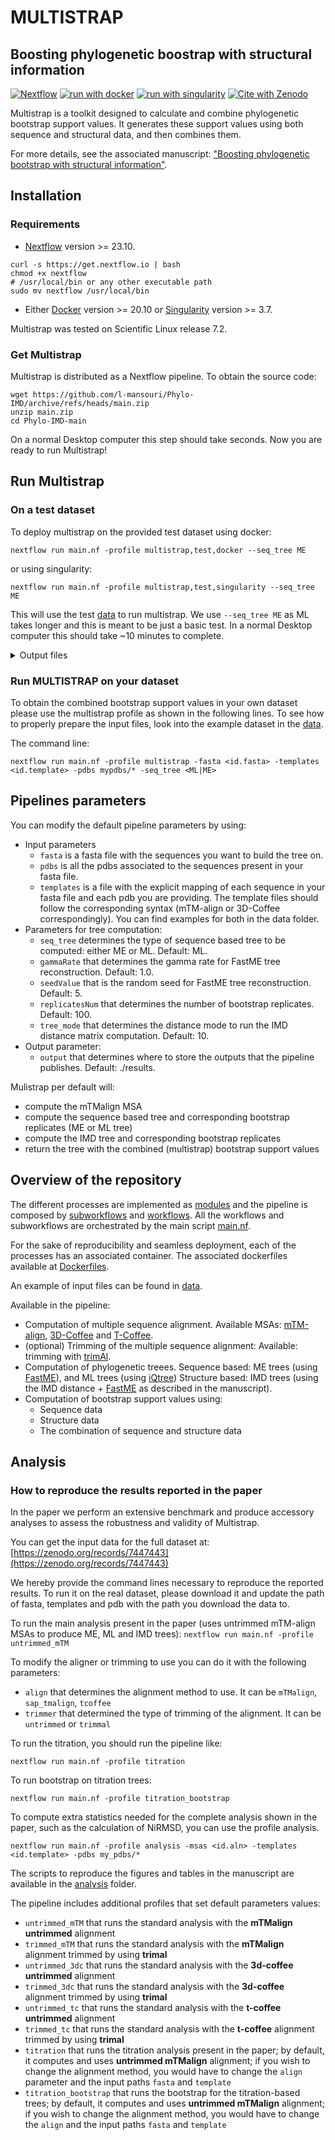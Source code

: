 # MULTISTRAP
## Boosting phylogenetic boostrap with structural information
[![Nextflow](https://img.shields.io/badge/nextflow%20DSL2-%E2%89%A523.04.0-23aa62.svg)](https://www.nextflow.io/)
[![run with docker](https://img.shields.io/badge/run%20with-docker-0db7ed?labelColor=000000&logo=docker)](https://www.docker.com/)
[![run with singularity](https://img.shields.io/badge/run%20with-singularity-1d355c.svg?labelColor=000000)](https://sylabs.io/docs/)
[![Cite with Zenodo](http://img.shields.io/badge/DOI-10.5281/zenodo.7437267-1073c8?labelColor=000000)](https://doi.org/10.5281/zenodo.7437267)

Multistrap is a toolkit designed to calculate and combine phylogenetic bootstrap support values. It generates these support values using both sequence and structural data, and then combines them. 

For more details, see the associated manuscript: ["Boosting phylogenetic bootstrap with structural information"](https://zenodo.org/records/11187505).


## Installation 

### Requirements
- [Nextflow](https://www.nextflow.io/docs/latest/install.html) version >= 23.10.
```
curl -s https://get.nextflow.io | bash
chmod +x nextflow
# /usr/local/bin or any other executable path
sudo mv nextflow /usr/local/bin
```
- Either [Docker](https://docs.docker.com/engine/install/) version >= 20.10 or [Singularity](https://docs.sylabs.io/guides/3.5/user-guide/quick_start.html#) version >= 3.7.

Multistrap was tested on Scientific Linux release 7.2.

### Get Multistrap
Multistrap is distributed as a Nextflow pipeline. 
To obtain the source code: 
```
wget https://github.com/l-mansouri/Phylo-IMD/archive/refs/heads/main.zip
unzip main.zip
cd Phylo-IMD-main
```
On a normal Desktop computer this step should take seconds.
Now you are ready to run Multistrap!

## Run Multistrap

### On a test dataset
To deploy multistrap on the provided test dataset using docker: 

```nextflow run main.nf -profile multistrap,test,docker --seq_tree ME```

or using singularity: 

```nextflow run main.nf -profile multistrap,test,singularity --seq_tree ME```


This will use the test [data](https://github.com/l-mansouri/Phylo-IMD/tree/main/data) to run multistrap. 
We use `--seq_tree ME` as ML takes longer and this is meant to be just a basic test. 
In a normal Desktop computer this should take ~10 minutes to complete. 

<details markdown="1">
<summary>Output files</summary>

- `results/`
  - `msas/*.fa`: **alignment** files. 
  - `trees/`:  **trees** computed using your preferred sequence method (ME or ML) (trees/<ME|ML> folder) and the IMD trees (trees/IMD folder). **Tree replicates** are found in the replicates folder within the ME|ML|IMD folders respectively.
  - `multistrap_<ME|ML>_and_IMD/` the **Bootstrap support values** are stored as node labels in the trees found in multistrap_<ME|ML>_and_IMD folder. Here you will find one file with the tree with the <ME|ML> support values and one with the <IMD> bootstrap support values separatly and one with the multistrap support values.
  </details>

### Run MULTISTRAP on your dataset

To obtain the combined bootstrap support values in your own dataset please use the multistrap profile as shown in the following lines. 
To see how to properly prepare the input files, look into the example dataset in the [data](https://github.com/l-mansouri/Phylo-IMD/tree/main/data). 

The command line: 

```nextflow run main.nf -profile multistrap -fasta <id.fasta> -templates <id.template> -pdbs mypdbs/* -seq_tree <ML|ME>```


## Pipelines parameters 

You can modify the default pipeline parameters by using: 

- Input parameters
    - `fasta` is a fasta file with the sequences you want to build the tree on. 
    - `pdbs` is all the pdbs associated to the sequences present in your fasta file. 
    - `templates` is a file with the explicit mapping of each sequence in your fasta file and each pdb you are providing.
      The template files should follow the corresponding syntax (mTM-align or 3D-Coffee correspondingly). You can find examples for both in the data folder.
- Parameters for tree computation:
    - `seq_tree` determines the type of sequence based tree to be computed: either ME or ML. Default: ML. 
    - `gammaRate` that determines the gamma rate for FastME tree reconstruction. Default: 1.0.
    - `seedValue` that is the random seed for FastME tree reconstruction. Default: 5. 
    - `replicatesNum` that determines the number of bootstrap replicates. Default: 100. 
    - `tree_mode` that determines the distance mode to run the IMD distance matrix computation. Default: 10.
- Output parameter:
    - `output` that determines where to store the outputs that the pipeline publishes. Default: ./results.


Mulistrap per default will: 
- compute the mTMalign MSA
- compute the sequence based tree and corresponding bootstrap replicates (ME or ML tree)
- compute the IMD tree and corresponding bootstrap replicates
- return the tree with the combined (multistrap) bootstrap support values



## Overview of the repository

The different processes are implemented as [modules](https://github.com/l-mansouri/Phylo-IMD/tree/main/modules) and the pipeline is composed by [subworkflows](https://github.com/l-mansouri/Phylo-IMD/tree/main/subworkflows) and [workflows](https://github.com/l-mansouri/Phylo-IMD/tree/main/workflows). All the workflows and subworkflows are orchestrated by the main script [main.nf](https://github.com/l-mansouri/Phylo-IMD/blob/main/main.nf).

For the sake of reproducibility and seamless deployment, each of the processes has an associated container. The associated dockerfiles available at [Dockerfiles](https://github.com/l-mansouri/Phylo-IMD/tree/main/Dockerfiles).

An example of input files can be found in [data](https://github.com/l-mansouri/Phylo-IMD/tree/main/data).

Available in the pipeline: 
- Computation of multiple sequence alignment.
  Available MSAs: [mTM-align](https://yanglab.qd.sdu.edu.cn/mTM-align/), [3D-Coffee](https://tcoffee.org/Projects/expresso/index.html) and [T-Coffee](https://github.com/cbcrg/tcoffee). 
- (optional) Trimming of the multiple sequence alignment: 
  Available: trimming with [trimAl](https://vicfero.github.io/trimal/). 
- Computation of phylogenetic treees. 
  Sequence based: ME trees (using [FastME](http://www.atgc-montpellier.fr/fastme/)), and ML trees (using [iQtree](http://www.iqtree.org/))
  Structure based: IMD trees (using the IMD distance + [FastME](http://www.atgc-montpellier.fr/fastme/) as described in the manuscript).
- Computation of bootstrap support values using: 
  - Sequence data 
  - Structure data 
  - The combination of sequence and structure data

## Analysis
### How to reproduce the results reported in the paper

In the paper we perform an extensive benchmark and produce accessory analyses to assess the robustness and validity of Multistrap. 

You can get the input data for the full dataset at: [https://zenodo.org/records/7447443](https://zenodo.org/records/7447443)

We hereby provide the command lines necessary to reproduce the reported results. To run it on the real dataset, please download it and update the path of fasta, templates and pdb with the path you download the data to. 

To run the main analysis present in the paper (uses untrimmed mTM-align MSAs to produce ME, ML and IMD trees):
```nextflow run main.nf -profile untrimmed_mTM```

To modify the aligner or trimming to use you can do it with the following parameters: 
  - `align` that determines the alignment method to use. It can be `mTMalign`, `sap_tmalign`, `tcoffee`
  - `trimmer` that determined the type of trimming of the alignment. It can be `untrimmed` or `trimmal`

To run the titration, you should run the pipeline like:

```nextflow run main.nf -profile titration```

To run bootstrap on titration trees:

```nextflow run main.nf -profile titration_bootstrap```

To compute extra statistics needed for the complete analysis shown in the paper, such as the calculation of NiRMSD, you can use the profile analysis.

```nextflow run main.nf -profile analysis -msas <id.aln> -templates <id.template> -pdbs my_pdbs/*```

The scripts to reproduce the figures and tables in the manuscript are available in the [analysis](https://github.com/l-mansouri/Phylo-IMD/tree/main/analysis) folder. 

The pipeline includes additional profiles that set default parameters values: 
- `untrimmed_mTM` that runs the standard analysis with the **mTMalign untrimmed** alignment
- `trimmed_mTM` that runs the standard analysis with the **mTMalign** alignment trimmed by using **trimal**
- `untrimmed_3dc` that runs the standard analysis with the **3d-coffee untrimmed** alignment
- `trimmed_3dc` that runs the standard analysis with the **3d-coffee** alignment trimmed by using **trimal**
- `untrimmed_tc` that runs the standard analysis with the **t-coffee untrimmed** alignment
- `trimmed_tc` that runs the standard analysis with the **t-coffee** alignment trimmed by using **trimal**
- `titration` that runs the titration analysis present in the paper; by default, it computes and uses **untrimmed mTMalign** alignment; if you wish to change the alignment method, you would have to change the `align` parameter and the input paths `fasta` and `template`
- `titration_bootstrap` that runs the bootstrap for the titration-based trees; by default, it computes and uses **untrimmed mTMalign** alignment; if you wish to change the alignment method, you would have to change the `align` and the input paths `fasta` and `template`

